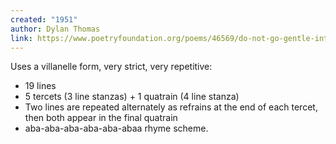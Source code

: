 ```yaml
---
created: "1951"
author: Dylan Thomas
link: https://www.poetryfoundation.org/poems/46569/do-not-go-gentle-into-that-good-night
---
```


Uses a villanelle form, very strict, very repetitive:

 - 19 lines
 - 5 tercets (3 line stanzas) + 1 quatrain (4 line stanza)
 - Two lines are repeated alternately as refrains at the end of each tercet, then both appear in the final quatrain
 - aba-aba-aba-aba-aba-abaa rhyme scheme.
